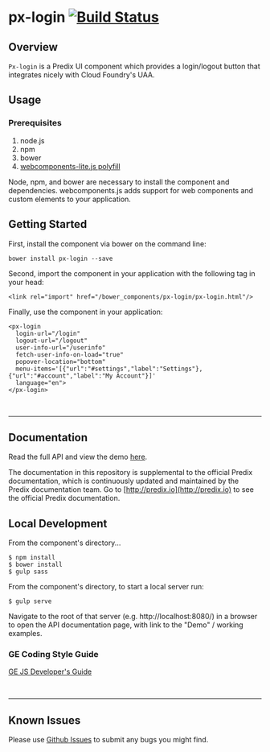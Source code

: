 # px-login [![Build Status](https://travis-ci.org/PredixDev/px-login.svg?branch=master)](https://travis-ci.org/PredixDev/px-login)

## Overview

`Px-login` is a Predix UI component which provides a login/logout button that integrates nicely with Cloud Foundry's UAA.

## Usage

### Prerequisites
1. node.js
2. npm
3. bower
4. [webcomponents-lite.js polyfill](https://github.com/webcomponents/webcomponentsjs)

Node, npm, and bower are necessary to install the component and dependencies. webcomponents.js adds support for web components and custom elements to your application.

## Getting Started

First, install the component via bower on the command line:

```
bower install px-login --save
```

Second, import the component in your application with the following tag in your head:

```
<link rel="import" href="/bower_components/px-login/px-login.html"/>
```

Finally, use the component in your application:

    <px-login
      login-url="/login"
      logout-url="/logout"
      user-info-url="/userinfo"
      fetch-user-info-on-load="true"
      popover-location="bottom"
      menu-items='[{"url":"#settings","label":"Settings"},{"url":"#account","label":"My Account"}]'
      language="en">
    </px-login>

<br />
<hr />

## Documentation

Read the full API and view the demo [here](https://predixdev.github.io/px-login).

The documentation in this repository is supplemental to the official Predix documentation, which is continuously updated and maintained by the Predix documentation team. Go to [http://predix.io](http://predix.io)  to see the official Predix documentation.


## Local Development

From the component's directory...

```
$ npm install
$ bower install
$ gulp sass
```

From the component's directory, to start a local server run:

```
$ gulp serve
```

Navigate to the root of that server (e.g. http://localhost:8080/) in a browser to open the API documentation page, with link to the "Demo" / working examples.

### GE Coding Style Guide
[GE JS Developer's Guide](https://github.com/GeneralElectric/javascript)

<br />
<hr />

## Known Issues

Please use [Github Issues](https://github.com/PredixDev/px-login/issues) to submit any bugs you might find.
